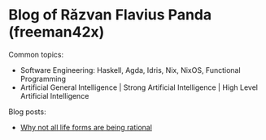 # Blog of Răzvan Flavius Panda (freeman42x)

Common topics:

* Software Engineering: Haskell, Agda, Idris, Nix, NixOS, Functional Programming
* Artificial General Intelligence | Strong Artificial Intelligence | High Level Artificial Intelligence

Blog posts:

* [Why not all life forms are being rational](https://github.com/razvan-flavius-panda/blog/blob/master/Why%20not%20all%20life%20forms%20are%20being%20rational.md)